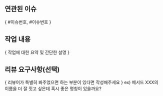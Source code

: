 ## 연관된 이슈
{ #이슈번호, #이슈번호 }

## 작업 내용
{ 작업에 대한 요약 및 간단한 설명 }

## 리뷰 요구사항(선택)

{ 리뷰어가 특별히 봐주었으면 하는 부분이 있다면 작성해주세요 }
ex) 메서드 XXX의 이름을 더 잘 짓고 싶은데 혹시 좋은 명칭이 있을까요?
